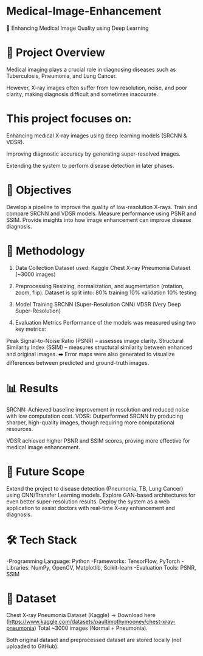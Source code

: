 # Medical-Image-Enhancement
🩻 Enhancing Medical Image Quality using Deep Learning


# 📌 Project Overview

Medical imaging plays a crucial role in diagnosing diseases such as Tuberculosis, Pneumonia, and Lung Cancer.


However, X-ray images often suffer from low resolution, noise, and poor clarity, making diagnosis difficult and sometimes inaccurate.


# This project focuses on:

Enhancing medical X-ray images using deep learning models (SRCNN & VDSR).


Improving diagnostic accuracy by generating super-resolved images.


Extending the system to perform disease detection in later phases.


# 🎯 Objectives

Develop a pipeline to improve the quality of low-resolution X-rays.
Train and compare SRCNN and VDSR models.
Measure performance using PSNR and SSIM.
Provide insights into how image enhancement can improve disease diagnosis.



# 🧠 Methodology

1. Data Collection
Dataset used: Kaggle Chest X-ray Pneumonia Dataset (~3000 images)

2. Preprocessing
Resizing, normalization, and augmentation (rotation, zoom, flip).
Dataset is split into:
80% training
10% validation
10% testing

4. Model Training
SRCNN (Super-Resolution CNN) 
VDSR (Very Deep Super-Resolution) 

5. Evaluation Metrics
Performance of the models was measured using two key metrics:

Peak Signal-to-Noise Ratio (PSNR) – assesses image clarity.
Structural Similarity Index (SSIM) – measures structural similarity between enhanced and original images.
➡️ Error maps were also generated to visualize differences between predicted and ground-truth images.



# 📊 Results 

SRCNN: Achieved baseline improvement in resolution and reduced noise with low computation cost.
VDSR: Outperformed SRCNN by producing sharper, high-quality images, though requiring more computational resources.

VDSR achieved higher PSNR and SSIM scores, proving more effective for medical image enhancement.


# 🔮 Future Scope

Extend the project to disease detection (Pneumonia, TB, Lung Cancer) using CNN/Transfer Learning models.
Explore GAN-based architectures for even better super-resolution results.
Deploy the system as a web application to assist doctors with real-time X-ray enhancement and diagnosis.


# 🛠️ Tech Stack

-Programming Language: Python
-Frameworks: TensorFlow, PyTorch
-Libraries: NumPy, OpenCV, Matplotlib, Scikit-learn
-Evaluation Tools: PSNR, SSIM


# 📌 Dataset

Chest X-ray Pneumonia Dataset (Kaggle) → Download here (https://www.kaggle.com/datasets/paultimothymooney/chest-xray-pneumonia)
Total ~3000 images (Normal + Pneumonia).

Both original dataset and preprocessed dataset are stored locally (not uploaded to GitHub).
